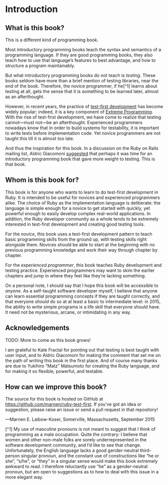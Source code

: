# Introduction

## What is this book?

This is a different kind of programming book.

Most introductory programming books teach the syntax and semantics of a programming language. If they are good programming books, they also teach how to use that language’s features to best advantage, and how to structure a program maintainably.

But what introductory programming books do not teach is _testing_. These books seldom have more than a brief mention of testing libraries, near the end of the book. Therefore, the novice programmer, if he[^1] learns about testing at all, gets the sense that it is something to be learned later, almost as an afterthought.

However, in recent years, the practice of [test-first development](http://www.extremeprogramming.org/rules/testfirst.html) has become widely popular; indeed, it is a key component of [Extreme Programming](http://www.extremeprogramming.org). With the rise of test-first development, we have come to realize that testing cannot—must not—be an afterthought. Experienced programmers nowadays know that in order to build systems for testability, it is important to write tests before implementation code. Yet novice programmers are not taught this till it is almost too late.

And thus the inspiration for this book. In a discussion on the Ruby on Rails mailing list, Aldric Giacomoni [suggested](https://www.ruby-forum.com/topic/201232#876478) that perhaps it was time for an introductory programming book that gave more weight to testing. This is that book.

## Whom is this book for?

This book is for anyone who wants to learn to do test-first development in Ruby. It is intended to be useful for novices and experienced programmers alike. The choice of Ruby as the implementation language is deliberate: the language is simple enough for a novice to get started with quickly, yet powerful enough to easily develop complex real-world applications. In addition, the Ruby developer community as a whole tends to be extremely interested in test-first development and creating good testing tools.

For the _novice_, this book uses a test-first development pattern to teach basic programming skills from the ground up, with testing skills right alongside them. Novices should be able to start at the beginning with no previous programming knowledge and work their way through chapter by chapter.

For the _experienced programmer_, this book teaches Ruby development and testing practice. Experienced programmers may want to skim the earlier chapters and jump in where they feel like they’re lacking something.

On a personal note, I should say that I hope this book will be accessible to _anyone_. As a self-taught software developer myself, I believe that anyone can learn essential programming concepts if they are taught correctly, and that everyone _should_ do so at at least a basic to intermediate level: in 2015, the ability to write simple programs is a life skill that everyone should have. It need not be mysterious, arcane, or intimidating in any way.

## Acknowledgements

TODO: More to come as this book grows!

I am grateful to Kate Fractal for pointing out that testing is best taught with user input, and to Aldric Giacomoni for making the comment that set me on the path of writing this book in the first place. And of course many thanks are due to Yukihiro “Matz” Matsumoto for creating the Ruby language, and for making it so flexible, powerful, and testable.

## How can we improve this book?

The source for this book is hosted on GitHub at https://github.com/marnen/ruby-test-first. If you’ve got an idea or suggestion, please raise an issue or send a pull request in that repository!

—Marnen E. Laibow-Koser, Somerville, Massachusetts, September 2015

[^1] My use of masculine pronouns is not meant to suggest that I think of programming as a male occupation. Quite the contrary: I believe that women and other non-male folks are sorely underrepresented in the software development community, and I’d like to see that change. Unfortunately, the English language lacks a good gender-neutral third-person singular pronoun, and the constant use of constructions like “he or she”, “s/he”, or “they” in a singular sense would make this book extremely awkward to read. I therefore reluctantly use “he” as a gender-neutral pronoun, but am open to suggestions as to how to deal with this issue in a more elegant way.
